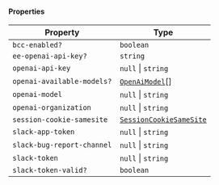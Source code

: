 #### Properties

| Property                                                         | Type                                                |
| ---------------------------------------------------------------- | --------------------------------------------------- |
| <a id="bcc-enabled"></a> `bcc-enabled?`                          | `boolean`                                           |
| <a id="ee-openai-api-key"></a> `ee-openai-api-key?`              | `string`                                            |
| <a id="openai-api-key"></a> `openai-api-key`                     | `null` \| `string`                                  |
| <a id="openai-available-models"></a> `openai-available-models?`  | [`OpenAiModel`](OpenAiModel.md)\[]                  |
| <a id="openai-model"></a> `openai-model`                         | `null` \| `string`                                  |
| <a id="openai-organization"></a> `openai-organization`           | `null` \| `string`                                  |
| <a id="session-cookie-samesite"></a> `session-cookie-samesite`   | [`SessionCookieSameSite`](SessionCookieSameSite.md) |
| <a id="slack-app-token"></a> `slack-app-token`                   | `null` \| `string`                                  |
| <a id="slack-bug-report-channel"></a> `slack-bug-report-channel` | `null` \| `string`                                  |
| <a id="slack-token"></a> `slack-token`                           | `null` \| `string`                                  |
| <a id="slack-token-valid"></a> `slack-token-valid?`              | `boolean`                                           |
